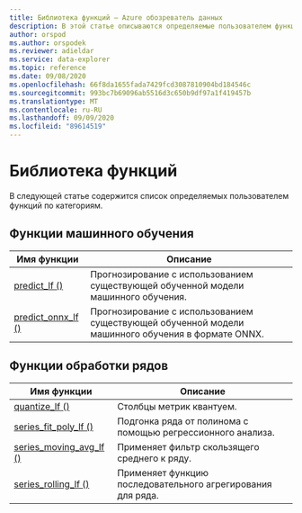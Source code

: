 ```yaml
---
title: Библиотека функций — Azure обозреватель данных
description: В этой статье описываются определяемые пользователем функции, которые расширяют возможности Azure обозреватель данных.
author: orspod
ms.author: orspodek
ms.reviewer: adieldar
ms.service: data-explorer
ms.topic: reference
ms.date: 09/08/2020
ms.openlocfilehash: 66f8da1655fada7429fcd3087810904bd184546c
ms.sourcegitcommit: 993bc7b69096ab5516d3c650b9df97a1f419457b
ms.translationtype: MT
ms.contentlocale: ru-RU
ms.lasthandoff: 09/09/2020
ms.locfileid: "89614519"
---
```

# <a name="functions-library"></a>Библиотека функций

В следующей статье содержится список определяемых пользователем функций по категориям.

## <a name="machine-learning-functions"></a>Функции машинного обучения

|Имя функции     |Описание                                          |
|-------------------------|--------------------------------------------------------|
|[predict_lf ()](predict-lf.md)|Прогнозирование с использованием существующей обученной модели машинного обучения. |
|[predict_onnx_lf ()](predict-onnx-lf.md)| Прогнозирование с использованием существующей обученной модели машинного обучения в формате ONNX. |

## <a name="series-processing-functions"></a>Функции обработки рядов

|Имя функции     |Описание                                          |
|-------------------------|--------------------------------------------------------|
|[quantize_lf ()](quantize-lf.md)|Столбцы метрик квантуем. |
|[series_fit_poly_lf ()](series-fit-poly-lf.md)|Подгонка ряда от полинома с помощью регрессионного анализа. |
|[series_moving_avg_lf ()](series-moving-avg-lf.md)|Применяет фильтр скользящего среднего к ряду. |
|[series_rolling_lf ()](series-rolling-lf.md)|Применяет функцию последовательного агрегирования для ряда. |

